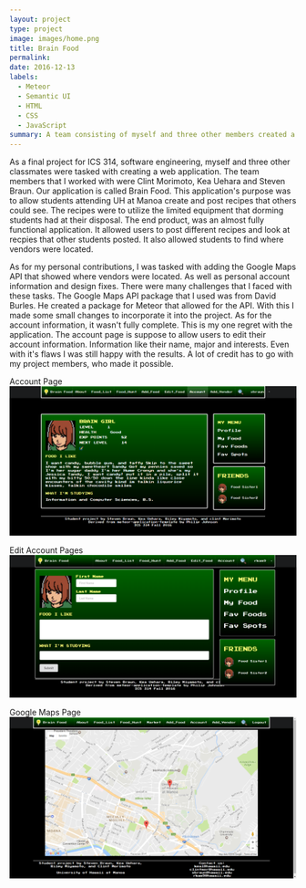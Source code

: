 ```yaml
---
layout: project
type: project
image: images/home.png
title: Brain Food
permalink: 
date: 2016-12-13
labels:
  - Meteor
  - Semantic UI
  - HTML
  - CSS
  - JavaScript
summary: A team consisting of myself and three other members created a web application.
---
```


As a final project for ICS 314, software engineering, myself and three other classmates were tasked with creating a web application. The team members that I worked with were Clint Morimoto, Kea Uehara and Steven Braun. Our application is called Brain Food. This application's purpose was to allow students attending UH at Manoa create and post recipes that others could see. The recipes were to utilize the limited equipment that dorming students had at their disposal. The end product, was an almost fully functional application. It allowed users to post different recipes and look at recpies that other students posted. It also allowed students to find where vendors were located.

As for my personal contributions, I was tasked with adding the Google Maps API that showed where vendors were located. As well as personal account information and design fixes. There were many challenges that I faced with these tasks. The Google Maps API package that I used was from David Burles. He created a package for Meteor that allowed for the API. With this I made some small changes to incorporate it into the project. As for the account information, it wasn't fully complete. This is my one regret with the application. The account page is suppose to allow users to edit their account information. Information like their name, major and interests. Even with it's flaws I was still happy with the results. A lot of credit has to go with my project members, who made it possible.

Account Page
<img class = "ui floated image" src = "../images/account.png"> 

Edit Account Pages
<img class = "ui flaoted image" src = "../images/edit-account.png"> 

Google Maps Page
<img class = "ui floated image" src = "../images/maps.png">


